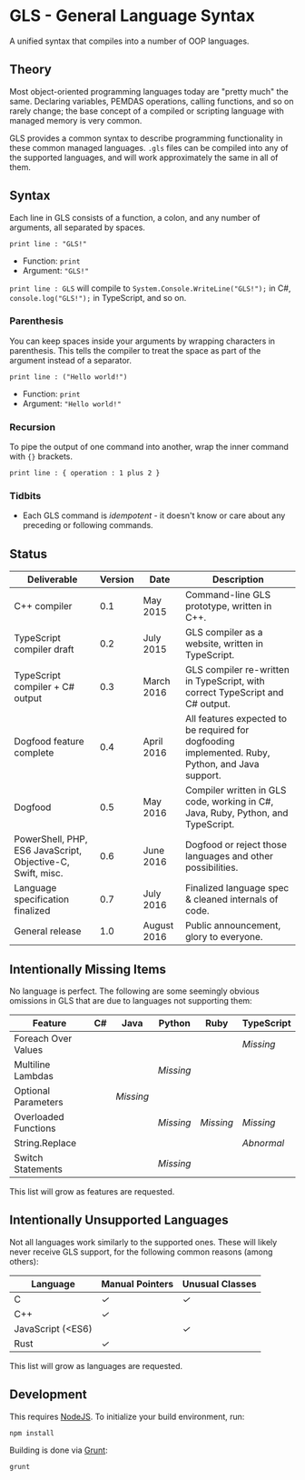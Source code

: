 # GLS - General Language Syntax

A unified syntax that compiles into a number of OOP languages.


## Theory

Most object-oriented programming languages today are "pretty much" the same. Declaring variables, PEMDAS operations, calling functions, and so on rarely change; the base concept of a compiled or scripting language with managed memory is very common.

GLS provides a common syntax to describe programming functionality in these common managed languages. `.gls` files can be compiled into any of the supported languages, and will work approximately the same in all of them.


## Syntax

Each line in GLS consists of a function, a colon, and any number of arguments, all separated by spaces.

```gls
print line : "GLS!"
```

* Function: `print`
* Argument: `"GLS!"`

`print line : GLS` will compile to `System.Console.WriteLine("GLS!");` in C#, `console.log("GLS!");` in TypeScript, and so on.

### Parenthesis

You can keep spaces inside your arguments by wrapping characters in parenthesis. This tells the compiler to treat the space as part of the argument instead of a separator.

```gls
print line : ("Hello world!")
```

* Function: `print`
* Argument: `"Hello world!"`

### Recursion

To pipe the output of one command into another, wrap the inner command with `{}` brackets.

```gls
print line : { operation : 1 plus 2 }
```

### Tidbits

* Each GLS command is *idempotent* - it doesn't know or care about any preceding or following commands.


## Status

Deliverable                                                 | Version | Date         | Description
------------------------------------------------------------|---------|--------------|------------------------------------------------------------------------------------------------|
C++ compiler                                                | 0.1     | May 2015     | Command-line GLS prototype, written in C++.
TypeScript compiler draft                                   | 0.2     | July 2015    | GLS compiler as a website, written in TypeScript.
TypeScript compiler + C# output                             | 0.3     | March 2016   | GLS compiler re-written in TypeScript, with correct TypeScript and C# output.
Dogfood feature complete                                    | 0.4     | April 2016   | All features expected to be required for dogfooding implemented. Ruby, Python, and Java support.
Dogfood                                                     | 0.5     | May 2016     | Compiler written in GLS code, working in C#, Java, Ruby, Python, and TypeScript.
PowerShell, PHP, ES6 JavaScript, Objective-C, Swift, misc.  | 0.6     | June 2016    | Dogfood or reject those languages and other possibilities.
Language specification finalized                            | 0.7     | July 2016    | Finalized language spec & cleaned internals of code.
General release                                             | 1.0     | August 2016  | Public announcement, glory to everyone.


## Intentionally Missing Items

No language is perfect. The following are some seemingly obvious omissions in GLS that are due to languages not supporting them:

| Feature              | C# | Java      | Python    | Ruby      | TypeScript  |
|----------------------|----|-----------|-----------|-----------|-------------|
| Foreach Over Values  |    |           |           |           |  *Missing*  |
| Multiline Lambdas    |    |           | *Missing* |           |             |
| Optional Parameters  |    | *Missing* |           |           |             |
| Overloaded Functions |    |           | *Missing* | *Missing* |  *Missing*  |
| String.Replace       |    |           |           |           |  *Abnormal* |
| Switch Statements    |    |           | *Missing* |           |             |

This list will grow as features are requested.


## Intentionally Unsupported Languages

Not all languages work similarly to the supported ones. These will likely never receive GLS support, for the following common reasons (among others):

| Language             | Manual Pointers | Unusual Classes  |
| ---------------------|-----------------|------------------|
| C                    | *✓*             | *✓*              |
| C++                  | *✓*             |                  |
| JavaScript (<ES6)    |                 | *✓*              |
| Rust                 | *✓*             |                  |

This list will grow as languages are requested.


## Development

This requires [NodeJS](https://nodejs.org). To initialize your build environment, run:

```shell
npm install
```

Building is done via [Grunt](http://gruntjs.com):

```shell
grunt
```
